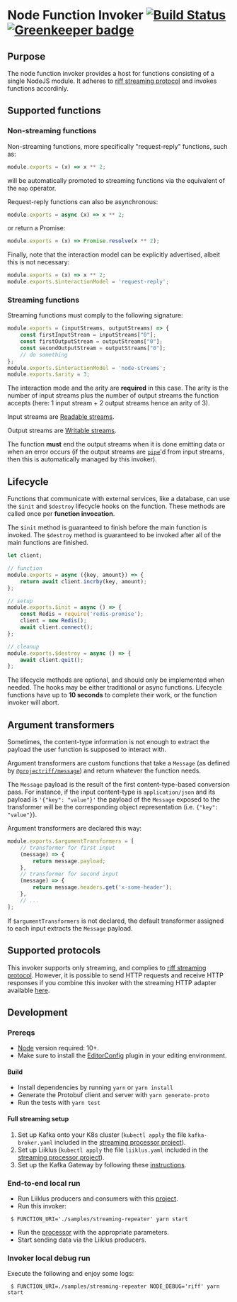 # Node Function Invoker [![Build Status](https://travis-ci.com/projectriff/node-function-invoker.svg?branch=master)](https://travis-ci.com/projectriff/node-function-invoker) [![Greenkeeper badge](https://badges.greenkeeper.io/projectriff/node-function-invoker.svg)](https://greenkeeper.io/)

## Purpose

The node function invoker provides a host for functions consisting of a single NodeJS module.
It adheres to [riff streaming protocol](https://github.com/projectriff/streaming-processor) 
and invokes functions accordinly.

## Supported functions

### Non-streaming functions

Non-streaming functions, more specifically "request-reply" functions, such as:
```js
module.exports = (x) => x ** 2;
```
will be automatically promoted to streaming functions via the equivalent of the `map` operator.

Request-reply functions can also be asynchronous:
```js
module.exports = async (x) => x ** 2;
```

or return a Promise:
```js
module.exports = (x) => Promise.resolve(x ** 2);
```

Finally, note that the interaction model can be explicitly advertised, albeit this is not necessary:
```js
module.exports = (x) => x ** 2;
module.exports.$interactionModel = 'request-reply';
```

### Streaming functions

Streaming functions must comply to the following signature:
```js
module.exports = (inputStreams, outputStreams) => {
    const firstInputStream = inputStreams["0"];
    const firstOutputStream = outputStreams["0"];
    const secondOutputStream = outputStreams["0"];
    // do something
};
module.exports.$interactionModel = 'node-streams';
module.exports.$arity = 3;
```
The interaction mode and the arity are **required** in this case.
The arity is the number of input streams plus the number of output streams the function accepts
(here: 1 input stream + 2 output streams hence an arity of 3).

Input streams are [Readable streams](https://nodejs.org/api/stream.html#stream_readable_streams).

Output streams are [Writable streams](https://nodejs.org/api/stream.html#stream_class_stream_readable).

The function **must** end the output streams when it is done emitting data or when an error occurs
(if the output streams are [`pipe`](https://nodejs.org/api/stream.html#stream_readable_pipe_destination_options)'d from 
input streams, 
then this is automatically managed by this invoker).

## Lifecycle

Functions that communicate with external services, like a database, can use the `$init` and `$destroy` lifecycle hooks 
on the function.
These methods are called once per **function invocation**.

The `$init` method is guaranteed to finish before the main function is invoked.
The `$destroy` method is guaranteed to be invoked after all of the main functions are finished.

```js
let client;

// function
module.exports = async ({key, amount}) => {
    return await client.incrby(key, amount);
};

// setup
module.exports.$init = async () => {
    const Redis = require('redis-promise');
    client = new Redis();
    await client.connect();
};

// cleanup
module.exports.$destroy = async () => {
    await client.quit();
};
```

The lifecycle methods are optional, and should only be implemented when needed.
The hooks may be either traditional or async functions.
Lifecycle functions have up to **10 seconds** to complete their work, or the function invoker will abort.

## Argument transformers

Sometimes, the content-type information is not enough to extract the payload the user function is supposed to interact 
with.

Argument transformers are custom functions that take a `Message` (as defined by [`@projectriff/message`](https://github.com/projectriff/node-message))
and return whatever the function needs. 

The `Message` payload is the result of the first content-type-based  conversion pass. For instance, if the input 
content-type is `application/json` and its payload is `'{"key": "value"}'` the payload of the `Message` exposed to the 
transformer will be the corresponding object representation (i.e. `{"key": "value"}`).

Argument transformers are declared this way:

```js
module.exports.$argumentTransformers = [
    // transformer for first input
    (message) => {
        return message.payload;
    },
    // transformer for second input
    (message) => {
        return message.headers.get('x-some-header');
    },
    // ...
];
```

If `$argumentTransformers` is not declared, the default transformer assigned to each input extracts the `Message` 
payload.

## Supported protocols

This invoker supports only streaming, and complies to [riff streaming protocol](https://github.com/projectriff/streaming-processor).
However, it is possible to send HTTP requests and receive HTTP responses if you combine this invoker with the streaming HTTP adapter available [here](https://github.com/projectriff/streaming-http-adapter).

## Development

### Prereqs

 - [Node](https://nodejs.org/en/download/) version required: 10+.
 - Make sure to install the [EditorConfig](https://editorconfig.org/) plugin in your editing environment.
 
#### Build

 - Install dependencies by running `yarn` or `yarn install`
 - Generate the Protobuf client and server with `yarn generate-proto`
 - Run the tests with `yarn test`

#### Full streaming setup

1. Set up Kafka onto your K8s cluster (`kubectl apply` the file `kafka-broker.yaml` included in the [streaming processor project](https://github.com/projectriff/streaming-processor)).
1. Set up Liiklus (`kubectl apply` the file `liiklus.yaml` included in the [streaming processor project](https://github.com/projectriff/streaming-processor)).
1. Set up the Kafka Gateway by following these [instructions](https://github.com/projectriff/kafka-gateway).

### End-to-end local run

 - Run Liiklus producers and consumers with this [project](https://github.com/projectriff-samples/liiklus-client).
 - Run this invoker:
```shell script
 $ FUNCTION_URI='./samples/streaming-repeater' yarn start
```
 - Run the [processor](https://github.com/projectriff/streaming-processor) with the appropriate parameters.
 - Start sending data via the Liiklus producers.

### Invoker local debug run

Execute the following and enjoy some logs:

```shell script
 $ FUNCTION_URI=./samples/streaming-repeater NODE_DEBUG='riff' yarn start
```

